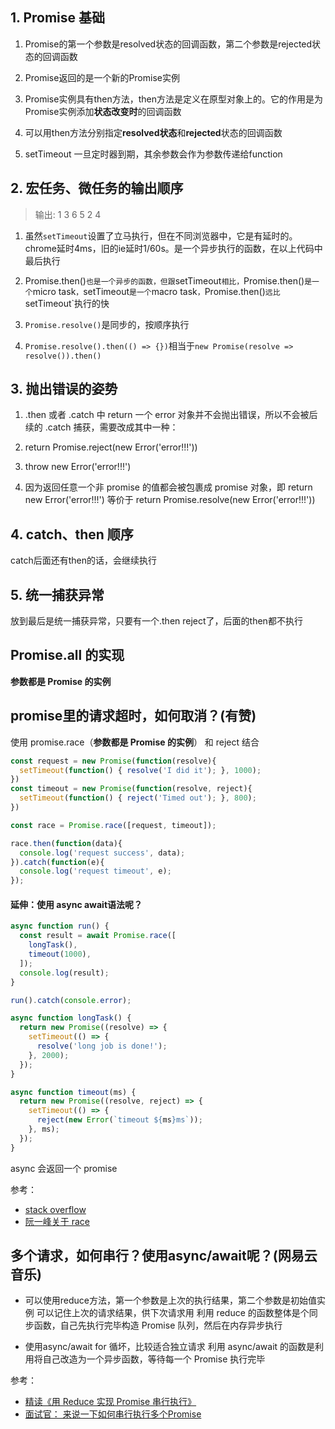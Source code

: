 ## 1. Promise 基础

1. Promise的第一个参数是resolved状态的回调函数，第二个参数是rejected状态的回调函数

2. Promise返回的是一个新的Promise实例

3. Promise实例具有then方法，then方法是定义在原型对象上的。它的作用是为Promise实例添加**状态改变时**的回调函数

4. 可以用then方法分别指定**resolved状态**和**rejected**状态的回调函数

5. setTimeout 一旦定时器到期，其余参数会作为参数传递给function

## 2. 宏任务、微任务的输出顺序

>输出: 1 3 6 5 2 4

1. 虽然`setTimeout`设置了立马执行，但在不同浏览器中，它是有延时的。chrome延时4ms，旧的ie延时1/60s。是一个异步执行的函数，在以上代码中最后执行

2. Promise.then()`也是一个异步的函数，但跟`setTimeout`相比，`Promise.then()`是一个`micro task`，`setTimeout`是一个`macro task`，`Promise.then()`远比`setTimeout`执行的快

3. `Promise.resolve()`是同步的，按顺序执行

4. `Promise.resolve().then(() => {})`相当于`new Promise(resolve => resolve()).then()`

## 3. 抛出错误的姿势

1. .then 或者 .catch 中 return 一个 error 对象并不会抛出错误，所以不会被后续的 .catch 捕获，需要改成其中一种：
  1. return Promise.reject(new Error('error!!!'))
  2. throw new Error('error!!!')

2. 因为返回任意一个非 promise 的值都会被包裹成 promise 对象，即 return new Error('error!!!') 等价于 return Promise.resolve(new Error('error!!!'))

## 4. catch、then 顺序

catch后面还有then的话，会继续执行

## 5. 统一捕获异常

放到最后是统一捕获异常，只要有一个.then reject了，后面的then都不执行

## Promise.all 的实现

**参数都是 Promise 的实例**

## promise里的请求超时，如何取消？(有赞)

使用 promise.race（**参数都是 Promise 的实例**） 和 reject 结合

```js
const request = new Promise(function(resolve){
  setTimeout(function() { resolve('I did it'); }, 1000);
})
const timeout = new Promise(function(resolve, reject){
  setTimeout(function() { reject('Timed out'); }, 800);
})

const race = Promise.race([request, timeout]);

race.then(function(data){
  console.log('request success', data);
}).catch(function(e){
  console.log('request timeout', e);
});
```

#### 延伸：使用 async await语法呢？

```js
async function run() {
  const result = await Promise.race([
    longTask(),
    timeout(1000),
  ]);
  console.log(result);
}

run().catch(console.error);

async function longTask() {
  return new Promise((resolve) => {
    setTimeout(() => {
      resolve('long job is done!');
    }, 2000);
  });
}

async function timeout(ms) {
  return new Promise((resolve, reject) => {
    setTimeout(() => {
      reject(new Error(`timeout ${ms}ms`));
    }, ms);
  });
}
```

async 会返回一个 promise

参考：
- [stack overflow](https://stackoverflow.com/questions/32461271/nodejs-timeout-a-promise-if-failed-to-complete-in-time)
- [阮一峰关于 race](http://es6.ruanyifeng.com/#docs/promise#Promise-race)

## 多个请求，如何串行？使用async/await呢？(网易云音乐)

- 可以使用reduce方法，第一个参数是上次的执行结果，第二个参数是初始值实例
可以记住上次的请求结果，供下次请求用
利用 reduce 的函数整体是个同步函数，自己先执行完毕构造 Promise 队列，然后在内存异步执行

- 使用async/await
for 循坏，比较适合独立请求
利用 async/await 的函数是利用将自己改造为一个异步函数，等待每一个 Promise 执行完毕

参考：
- [精读《用 Reduce 实现 Promise 串行执行》](https://juejin.im/post/5bd65b98f265da0a91458ee6)
- [面试官： 来说一下如何串行执行多个Promise](https://juejin.im/post/5c931bcce51d4578fa00b9b9)